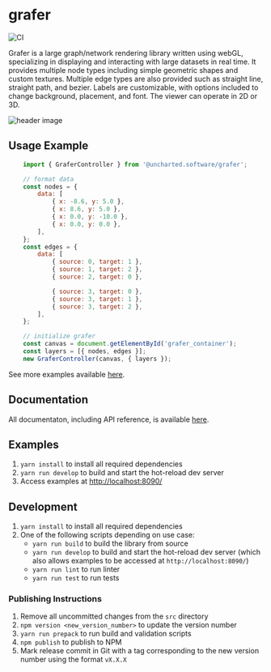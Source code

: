 # grafer

![CI](../../workflows/CI/badge.svg)

Grafer is a large graph/network rendering library written using webGL, specializing in displaying and interacting with large datasets in real time. It provides multiple node types including simple geometric shapes and custom textures. Multiple edge types are also provided such as straight line, straight path, and bezier. Labels are customizable, with options included to change background, placement, and font. The viewer can operate in 2D or 3D.

![header image](./docs/assets/grafer-3d.png)

## Usage Example

```js
    import { GraferController } from '@uncharted.software/grafer';

    // format data
    const nodes = {
        data: [
            { x: -8.6, y: 5.0 },
            { x: 8.6, y: 5.0 },
            { x: 0.0, y: -10.0 },
            { x: 0.0, y: 0.0 },
        ],
    };
    const edges = {
        data: [
            { source: 0, target: 1 },
            { source: 1, target: 2 },
            { source: 2, target: 0 },

            { source: 3, target: 0 },
            { source: 3, target: 1 },
            { source: 3, target: 2 },
        ],
    };

    // initialize grafer
    const canvas = document.getElementById('grafer_container');
    const layers = [{ nodes, edges }];
    new GraferController(canvas, { layers });
```

See more examples available [here](./examples).

## Documentation

All documentaton, including API reference, is available [here](./docs/table-of-contents.md).

## Examples

1. `yarn install` to install all required dependencies
2. `yarn run develop` to build and start the hot-reload dev server
3. Access examples at [http://localhost:8090/](http://localhost:8090/)

## Development

1. `yarn install` to install all required dependencies
2. One of the following scripts depending on use case:
    - `yarn run build` to build the library from source
    - `yarn run develop` to build and start the hot-reload dev server (which also allows examples to be accessed at `http://localhost:8090/`)
    - `yarn run lint` to run linter
    - `yarn run test` to run tests

### Publishing Instructions

1. Remove all uncommitted changes from the `src` directory
2. `npm version <new_version_number>` to update the version number
3. `yarn run prepack` to run build and validation scripts
4. `npm publish` to publish to NPM
5. Mark release commit in Git with a tag corresponding to the new version number using the format `vX.X.X`